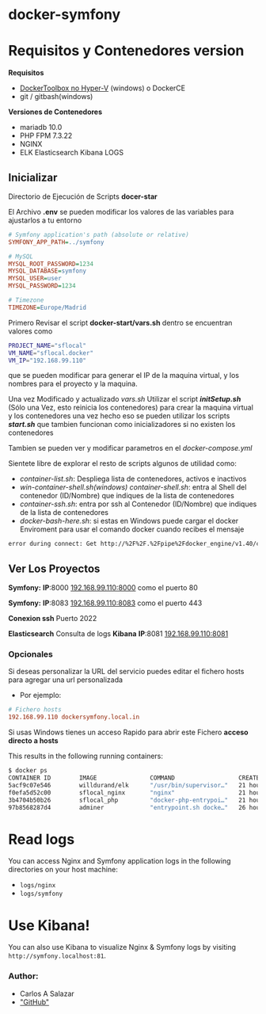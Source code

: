 docker-symfony
==============

# Requisitos y Contenedores version

 **Requisitos**
 - [DockerToolbox no Hyper-V](https://download.docker.com/win/stable/DockerToolbox.exe) (windows) o DockerCE
 - git / gitbash(windows)

**Versiones de Contenedores**
 - mariadb 10.0
 - PHP FPM 7.3.22
 - NGINX
 - ELK Elasticsearch Kibana LOGS

## Inicializar

Directorio de Ejecución de Scripts __docer-star__

El Archivo **.env** se pueden modificar los valores de las variables para ajustarlos a tu entorno
```ini 
# Symfony application's path (absolute or relative)
SYMFONY_APP_PATH=../symfony

# MySQL
MYSQL_ROOT_PASSWORD=1234
MYSQL_DATABASE=symfony
MYSQL_USER=user
MYSQL_PASSWORD=1234

# Timezone
TIMEZONE=Europe/Madrid
```

Primero Revisar el script __docker-start/vars.sh__ dentro se encuentran valores como 

```bash
PROJECT_NAME="sflocal"
VM_NAME="sflocal.docker"
VM_IP="192.168.99.110"
``` 
que se pueden modificar para generar el IP de la maquina virtual, y los nombres para el proyecto y la maquina.

Una vez Modificado y actualizado *vars.sh* 
Utilizar el script *__initSetup.sh__* (Sólo una Vez, esto reinicia los contenedores) para crear la maquina virtual y los contenedores
una vez hecho eso se pueden utilizar los scripts *__start.sh__* que tambien funcionan como inicializadores si no existen los contenedores

Tambien se pueden ver y modificar parametros en el *docker-compose.yml*

Sientete libre de explorar el resto de scripts algunos de utilidad como:
 - *container-list.sh*: Despliega lista de contenedores, activos e inactivos
 - *win-container-shell.sh(windows)* *container-shell.sh*: entra al Shell del contenedor (ID/Nombre) que indiques de la lista de contenedores
 - *container-ssh.sh*: entra por ssh al Contenedor (ID/Nombre) que indiques de la lista de contenedores
 - *docker-bash-here.sh*: si estas en Windows puede cargar el docker Enviroment para usar el comando docker cuando recibes el mensaje
 ```bash 
 error during connect: Get http://%2F%2F.%2Fpipe%2Fdocker_engine/v1.40/containers/json: open //./pipe/docker_engine: El sistema no puede encontrar el archivo especificado. In the default daemon configuration on Windows, the docker client must be run elevated to connect. This error may also indicate that the docker daemon is not running.
 ``` 

## Ver Los Proyectos

**Symfony:** **IP**:8000 [192.168.99.110:8000](http://192.168.99.110:8000) como el puerto 80

**Symfony:** **IP**:8083 [192.168.99.110:8083](http://192.168.99.110:8083) como el puerto 443

**Conexion ssh** Puerto 2022

**Elasticsearch** Consulta de logs **Kibana** **IP**:8081 [192.168.99.110:8081](http://192.168.99.110:8081)


### Opcionales
 Si deseas personalizar la URL del servicio puedes editar el fichero hosts para agregar una url personalizada 

- Por ejemplo: 

```ini 
# Fichero hosts
192.168.99.110 dockersymfony.local.in 
```

Si usas Windows tienes un acceso Rapido para abrir este Fichero **acceso directo a hosts** 


This results in the following running containers:

```bash
$ docker ps
CONTAINER ID        IMAGE               COMMAND                  CREATED             STATUS              PORTS                                          NAMES
5acf9c07e546        willdurand/elk      "/usr/bin/supervisor…"   21 hours ago        Up 29 seconds       0.0.0.0:8081->80/tcp                           sflocal_elk_1
f0efa5d52c00        sflocal_nginx       "nginx"                  21 hours ago        Up 29 seconds       0.0.0.0:8000->80/tcp, 0.0.0.0:8083->443/tcp    sflocal_nginx_1
3b4704b50b26        sflocal_php         "docker-php-entrypoi…"   21 hours ago        Up 30 seconds       0.0.0.0:9000->9000/tcp, 0.0.0.0:2022->22/tcp   sflocal_php_1
97b8568287d4        adminer             "entrypoint.sh docke…"   26 hours ago        Up 30 seconds       0.0.0.0:8080->8080/tcp                         sflocal_adminer_1
```

# Read logs

You can access Nginx and Symfony application logs in the following directories on your host machine:

* `logs/nginx`
* `logs/symfony`

# Use Kibana!

You can also use Kibana to visualize Nginx & Symfony logs by visiting `http://symfony.localhost:81`.


### Author:
- Carlos A Salazar <csalazart>
- ["GitHub"](https://github.com/csalazart)

